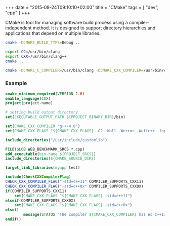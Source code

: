 +++
date = "2015-09-24T09:10:10+02:00"
title = "CMake"
tags = [ "dev", "cpp" ]
+++

CMake is tool for managing software build process using a compiler-independent method. It is designed to support directory hierarchies and applications that depend on multiple libraries.

```bash
cmake -DCMAKE_BUILD_TYPE=Debug ..
```

```bash
export CC=/usr/bin/clang
export CXX=/usr/bin/clang++
cmake ..
```

```bash
cmake -DCMAKE_C_COMPILER=/usr/bin/clang -DCMAKE_CXX_COMPILER=/usr/bin/clang++ ..
```

### Example

```cmake
cmake_minimum_required(VERSION 2.6)
enable_language(CXX)
project(project-name)

# setting build output directory
set(EXECUTABLE_OUTPUT_PATH ${PROJECT_BINARY_DIR}/bin)

set(CMAKE_CXX_COMPILER "g++-4.8")
set(CMAKE_CXX_FLAGS "${CMAKE_CXX_FLAGS} -O2 -Wall -Werror -Weffc++ -fopenmp -std=c++11")

include_directories("/usr/include/customlib")

FILE(GLOB WEB_BENCHMARK_SRCS *.cpp)
add_executable(bin-name ${PROJECT_SRCS})
include_directories(${CMAKE_SOURCE_DIR})

target_link_libraries(myapp test)

include(CheckCXXCompilerFlag)
CHECK_CXX_COMPILER_FLAG("-std=c++11" COMPILER_SUPPORTS_CXX11)
CHECK_CXX_COMPILER_FLAG("-std=c++0x" COMPILER_SUPPORTS_CXX0X)
if(COMPILER_SUPPORTS_CXX11)
    set(CMAKE_CXX_FLAGS "${CMAKE_CXX_FLAGS} -std=c++11")
elseif(COMPILER_SUPPORTS_CXX0X)
    set(CMAKE_CXX_FLAGS "${CMAKE_CXX_FLAGS} -std=c++0x")
else()
        message(STATUS "The compiler ${CMAKE_CXX_COMPILER} has no C++11 support. Please use a different C++ compiler.")
endif()
```
